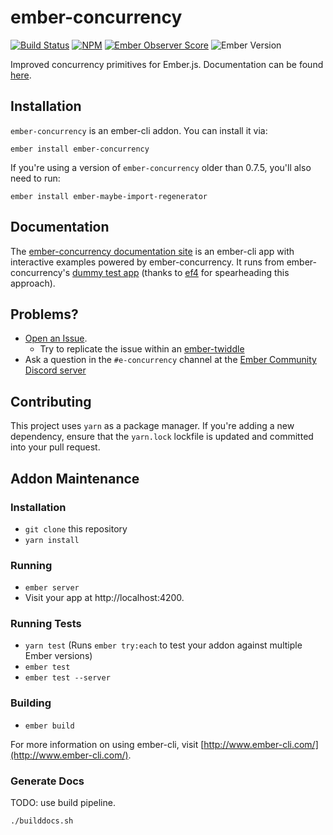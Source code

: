 # ember-concurrency

[![Build Status][build-status-img]][build-status-link]
[![NPM][npm-badge-img]][npm-badge-link]
[![Ember Observer Score][ember-observer-badge]][ember-observer-url]
![Ember Version][ember-version]

Improved concurrency primitives for Ember.js. Documentation can be
found [here](http://ember-concurrency.com).

## Installation

`ember-concurrency` is an ember-cli addon. You can install it via:

    ember install ember-concurrency

If you're using a version of `ember-concurrency` older than 0.7.5,
you'll also need to run:

    ember install ember-maybe-import-regenerator

## Documentation

The [ember-concurrency documentation site](http://ember-concurrency.com) is an ember-cli app
with interactive examples powered by ember-concurrency. It runs from
ember-concurrency's [dummy test app](https://github.com/machty/ember-concurrency/tree/master/tests/dummy/app)
(thanks to [ef4](https://github.com/ef4) for spearheading this
approach).

## Problems?

- [Open an Issue](https://github.com/machty/ember-concurrency/issues).
  - Try to replicate the issue within an [ember-twiddle][twiddle-starter]
- Ask a question in the `#e-concurrency` channel at the [Ember Community Discord server](https://discord.gg/zT3asNS)

## Contributing

This project uses `yarn` as a package manager. If you're adding a new dependency, ensure that the `yarn.lock` lockfile is updated and committed into your pull request.

## Addon Maintenance

### Installation

* `git clone` this repository
* `yarn install`

### Running

* `ember server`
* Visit your app at http://localhost:4200.

### Running Tests

* `yarn test` (Runs `ember try:each` to test your addon against multiple Ember versions)
* `ember test`
* `ember test --server`

### Building

* `ember build`

For more information on using ember-cli, visit [http://www.ember-cli.com/](http://www.ember-cli.com/).

### Generate Docs

TODO: use build pipeline.

    ./builddocs.sh

[build-status-img]: https://travis-ci.org/machty/ember-concurrency.svg?branch=master
[build-status-link]: https://travis-ci.org/machty/ember-concurrency
[npm-badge-img]: https://badge.fury.io/js/ember-concurrency.svg
[npm-badge-link]: http://badge.fury.io/js/ember-concurrency
[ember-observer-badge]: http://emberobserver.com/badges/ember-concurrency.svg
[ember-observer-url]: http://emberobserver.com/addons/ember-concurrency
[ember-version]: https://embadge.io/v1/badge.svg?start=1.13.0
[twiddle-starter]: https://ember-twiddle.com/b2b0c016f4df24261381487b60c707f3?numColumns=2&openFiles=templates.application.hbs%2Ctemplates.application.hbs

